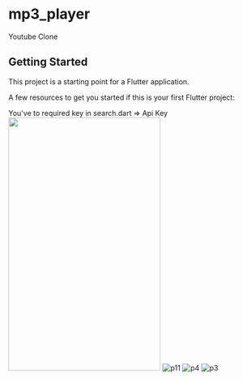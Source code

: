 # mp3_player

Youtube Clone

## Getting Started

This project is a starting point for a Flutter application.

A few resources to get you started if this is your first Flutter project:

You've to required key in search.dart => Api Key
<img src="https://user-images.githubusercontent.com/63923830/106661925-d78f2a00-65b2-11eb-9bf3-b90a22297087.jpeg" width="300" height="500">
![p11](https://user-images.githubusercontent.com/63923830/106661925-d78f2a00-65b2-11eb-9bf3-b90a22297087.jpeg)
![p4](https://user-images.githubusercontent.com/63923830/106661463-491aa880-65b2-11eb-87a4-3a2c20ad3c55.jpeg)
![p3](https://user-images.githubusercontent.com/63923830/106661513-56d02e00-65b2-11eb-9c4c-6039eb472cc7.jpeg)
